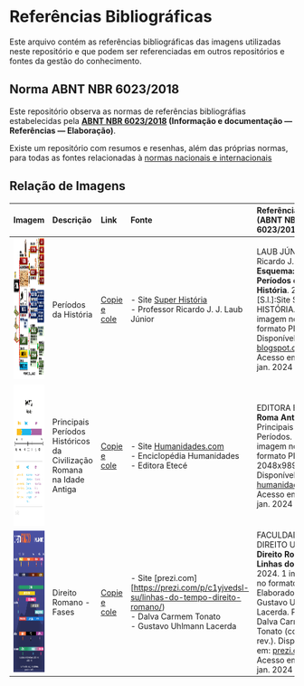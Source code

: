 # Referências Bibliográficas

Este arquivo contém as referências bibliográficas das imagens utilizadas neste repositório e que podem ser referenciadas em outros repositórios e fontes da gestão do conhecimento.

## Norma ABNT NBR 6023/2018

Este repositório observa as normas de referências bibliográfias estabelecidas pela **[ABNT NBR 6023/2018](https://github.com/dnlclaudino/normas-de-padronizacao-nacional-internacional/blob/master/norma-ABNT-6023-2018-referencias-bibliograficas/README.md) (Informação e documentação — Referências —
Elaboração)**.

Existe um repositório com resumos e resenhas, além das próprias normas, para todas as fontes relacionadas à [normas nacionais e internacionais](https://github.com/dnlclaudino/normas-de-padronizacao-nacional-internacional#readme)

## Relação de Imagens

|Imagem|Descrição|Link|Fonte|Referência<br>(ABNT NBR 6023/2018)|Observação/Anotação|
|:---:|:---|:---|:---|:---|:---|
|<img src="./periodos-da-historia.png" height="250" width="680">|Períodos da História|[Copie e cole](https://github.com/dnlclaudino/historia/blob/master/imagens/periodos-da-historia.png?raw=true)|- Site [Super História](https://4.bp.blogspot.com/-lU-5mNzyE6o/W083cz3zMlI/AAAAAAAAF9U/ncWOkmSPRxgnLbsfIUws1BWYnvFmoXVqwCLcBGAs/s1600/Periodos%2Bda%2BHist%25C3%25B3ria.jpg.png)<br>- Professor Ricardo J. J. Laub Júnior<br>|LAUB JÚNIOR, Ricardo J. J. **Esquema: Períodos da História**. 2024. [S.l.]:Site SUPER HISTÓRIA. 1 imagem no formato PNG. Disponível em: [blogspot.com](https://4.bp.blogspot.com/-lU-5mNzyE6o/W083cz3zMlI/AAAAAAAAF9U/ncWOkmSPRxgnLbsfIUws1BWYnvFmoXVqwCLcBGAs/s1600/Periodos%2Bda%2BHist%25C3%25B3ria.jpg.png) Acesso em: 11 jan. 2024|Uma imagem contendo de forma resumida todos os períodos da história, com datas e evento principal (pré-história, idade antiga, idade média, idade moderna, idade contemporânea).|
|<img src="./idade-antiga/idade-antiga-roma-principais-periodos-2048x989.png" height="250" width="380">|Principais Períodos Históricos da Civilização Romana na Idade Antiga|[Copie e cole](https://github.com/dnlclaudino/historia/blob/master/imagens/idade-antiga/idade-antiga-roma-principais-periodos-2048x989.png?raw=true)|- Site [Humanidades.com](https://humanidades.com/wp-content/uploads/2023/03/roma-antiga.png)<br>- Enciclopédia Humanidades<br>- Editora Etecé|EDITORA ETECÉ. **Roma Antiga**: Principais Períodos. 2024. 1 imagem no formato PNG. 2048x989 pixels. Disponível em: [humanidades.com](https://humanidades.com/wp-content/uploads/2023/03/roma-antiga.png) Acesso em: 11 jan. 2024|Uma imagem contendo de forma resumida os períodos históricos da civilidação romana na IDADE ANTIGA.|
|<img src="./idade-antiga/direito-romano-fases.png" height="250" width="380">|Direito Romano - Fases|[Copie e cole](https://github.com/dnlclaudino/historia/blob/master/imagens/idade-antiga/direito-romano-fases.png?raw=true)|- Site [prezi.com][https://prezi.com/p/c1yjvedsl-su/linhas-do-tempo-direito-romano/)<br>- Dalva Carmem Tonato<br>- Gustavo Uhlmann Lacerda|FACULDADE DE DIREITO UFRGS. <b>Direito Romano - Linhas do Tempo</b>. 2024. 1 imagem no formato PNG. Elaborado por: Gustavo U. Lacerda. Prof. Dalva Carmem Tonato (coord., rev.). Disponível em: [prezi.com](https://prezi.com/p/c1yjvedsl-su/linhas-do-tempo-direito-romano/) Acesso em: 11 jan. 2024|Uma imagem contendo de forma resumida as <b>fases do Direito Romano</b>. A Linha do Tempo do Direito Romano|
